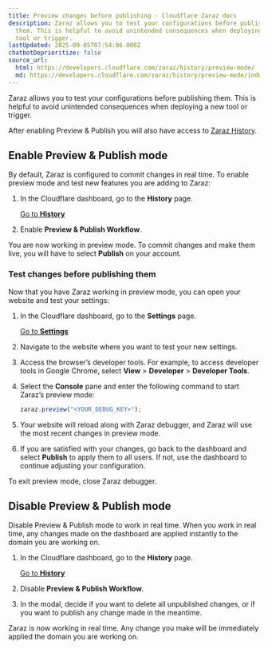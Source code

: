 ```yaml
---
title: Preview changes before publishing · Cloudflare Zaraz docs
description: Zaraz allows you to test your configurations before publishing
  them. This is helpful to avoid unintended consequences when deploying a new
  tool or trigger.
lastUpdated: 2025-09-05T07:54:06.000Z
chatbotDeprioritize: false
source_url:
  html: https://developers.cloudflare.com/zaraz/history/preview-mode/
  md: https://developers.cloudflare.com/zaraz/history/preview-mode/index.md
---
```


Zaraz allows you to test your configurations before publishing them. This is helpful to avoid unintended consequences when deploying a new tool or trigger.

After enabling Preview & Publish you will also have access to [Zaraz History](https://developers.cloudflare.com/zaraz/history/versions/).

## Enable Preview & Publish mode

By default, Zaraz is configured to commit changes in real time. To enable preview mode and test new features you are adding to Zaraz:

1. In the Cloudflare dashboard, go to the **History** page.

   [Go to **History**](https://dash.cloudflare.com/?to=/:account/tag-management/history)

2. Enable **Preview & Publish Workflow**.

You are now working in preview mode. To commit changes and make them live, you will have to select **Publish** on your account.

### Test changes before publishing them

Now that you have Zaraz working in preview mode, you can open your website and test your settings:

1. In the Cloudflare dashboard, go to the **Settings** page.

   [Go to **Settings**](https://dash.cloudflare.com/?to=/:account/tag-management/settings)

2. Navigate to the website where you want to test your new settings.

3. Access the browser’s developer tools. For example, to access developer tools in Google Chrome, select **View** > **Developer** > **Developer Tools**.

4. Select the **Console** pane and enter the following command to start Zaraz’s preview mode:

   ```js
   zaraz.preview("<YOUR_DEBUG_KEY>");
   ```

5. Your website will reload along with Zaraz debugger, and Zaraz will use the most recent changes in preview mode.

6. If you are satisfied with your changes, go back to the dashboard and select **Publish** to apply them to all users. If not, use the dashboard to continue adjusting your configuration.

To exit preview mode, close Zaraz debugger.

## Disable Preview & Publish mode

Disable Preview & Publish mode to work in real time. When you work in real time, any changes made on the dashboard are applied instantly to the domain you are working on.

1. In the Cloudflare dashboard, go to the **History** page.

   [Go to **History**](https://dash.cloudflare.com/?to=/:account/tag-management/history)

2. Disable **Preview & Publish Workflow**.

3. In the modal, decide if you want to delete all unpublished changes, or if you want to publish any change made in the meantime.

Zaraz is now working in real time. Any change you make will be immediately applied the domain you are working on.
